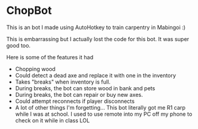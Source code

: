 # ChopBot
This is an bot I made using AutoHotkey to train carpentry in Mabingoi :)



This is embarrassing but I actually lost the code for this bot. It was super good too.

Here is some of the features it had
* Chopping wood
* Could detect a dead axe and replace it with one in the inventory
* Takes "breaks" when inventory is full.
* During breaks, the bot can store wood in bank and pets
* During breaks, the bot can repair or buy new axes.
* Could attempt reconnects if player disconnects
* A lot of other things I'm forgetting... This bot literally got me R1 carp while I was at school. 
I used to use remote into my PC off my phone to check on it while in class LOL

